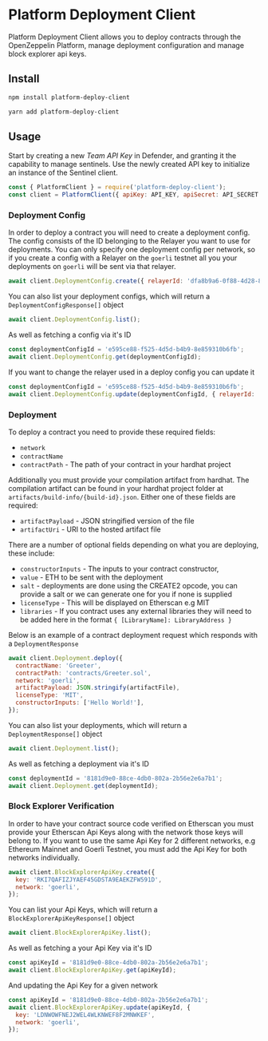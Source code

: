 # Platform Deployment Client

Platform Deployment Client allows you to deploy contracts through the OpenZeppelin Platform, manage deployment configuration and manage block explorer api keys.

## Install

```bash
npm install platform-deploy-client
```

```bash
yarn add platform-deploy-client
```

## Usage

Start by creating a new _Team API Key_ in Defender, and granting it the capability to manage sentinels. Use the newly created API key to initialize an instance of the Sentinel client.

```js
const { PlatformClient } = require('platform-deploy-client');
const client = PlatformClient({ apiKey: API_KEY, apiSecret: API_SECRET });
```

### Deployment Config

In order to deploy a contract you will need to create a deployment config. The config consists of the ID belonging to the Relayer you want to use for deployments. You can only specify one deployment config per network, so if you create a config with a Relayer on the `goerli` testnet all you your deployments on `goerli` will be sent via that relayer.

```js
await client.DeploymentConfig.create({ relayerId: 'dfa8b9a6-0f88-4d28-892a-93e1f5a8d2a7' });
```

You can also list your deployment configs, which will return a `DeploymentConfigResponse[]` object

```js
await client.DeploymentConfig.list();
```

As well as fetching a config via it's ID

```js
const deploymentConfigId = 'e595ce88-f525-4d5d-b4b9-8e859310b6fb';
await client.DeploymentConfig.get(deploymentConfigId);
```

If you want to change the relayer used in a deploy config you can update it

```js
const deploymentConfigId = 'e595ce88-f525-4d5d-b4b9-8e859310b6fb';
await client.DeploymentConfig.update(deploymentConfigId, { relayerId: '3dcfee82-f5bd-43e3-8480-0676e5c28964' });
```

### Deployment

To deploy a contract you need to provide these required fields:

- `network`
- `contractName`
- `contractPath` - The path of your contract in your hardhat project

Additionally you must provide your compilation artifact from hardhat. The compilation artifact can be found in your hardhat project folder at `artifacts/build-info/{build-id}.json`. Either one of these fields are required:

- `artifactPayload` - JSON stringified version of the file
- `artifactUri` - URI to the hosted artifact file

There are a number of optional fields depending on what you are deploying, these include:

- `constructorInputs` - The inputs to your contract constructor,
- `value` - ETH to be sent with the deployment
- `salt` - deployments are done using the CREATE2 opcode, you can provide a salt or we can generate one for you if none is supplied
- `licenseType` - This will be displayed on Etherscan e.g MIT
- `libraries` - If you contract uses any external libraries they will need to be added here in the format `{ [LibraryName]: LibraryAddress }`

Below is an example of a contract deployment request which responds with a `DeploymentResponse`

```js
await client.Deployment.deploy({
  contractName: 'Greeter',
  contractPath: 'contracts/Greeter.sol',
  network: 'goerli',
  artifactPayload: JSON.stringify(artifactFile),
  licenseType: 'MIT',
  constructorInputs: ['Hello World!'],
});
```

You can also list your deployments, which will return a `DeploymentResponse[]` object

```js
await client.Deployment.list();
```

As well as fetching a deployment via it's ID

```js
const deploymentId = '8181d9e0-88ce-4db0-802a-2b56e2e6a7b1';
await client.Deployment.get(deploymentId);
```

### Block Explorer Verification

In order to have your contract source code verified on Etherscan you must provide your Etherscan Api Keys along with the network those keys will belong to. If you want to use the same Api Key for 2 different networks, e.g Ethereum Mainnet and Goerli Testnet, you must add the Api Key for both networks individually.

```js
await client.BlockExplorerApiKey.create({
  key: 'RKI7QAFIZJYAEF45GDSTA9EAEKZFW591D',
  network: 'goerli',
});
```

You can list your Api Keys, which will return a `BlockExplorerApiKeyResponse[]` object

```js
await client.BlockExplorerApiKey.list();
```

As well as fetching a your Api Key via it's ID

```js
const apiKeyId = '8181d9e0-88ce-4db0-802a-2b56e2e6a7b1';
await client.BlockExplorerApiKey.get(apiKeyId);
```

And updating the Api Key for a given network

```js
const apiKeyId = '8181d9e0-88ce-4db0-802a-2b56e2e6a7b1';
await client.BlockExplorerApiKey.update(apiKeyId, {
  key: 'LDNWOWFNEJ2WEL4WLKNWEF8F2MNWKEF',
  network: 'goerli',
});
```
